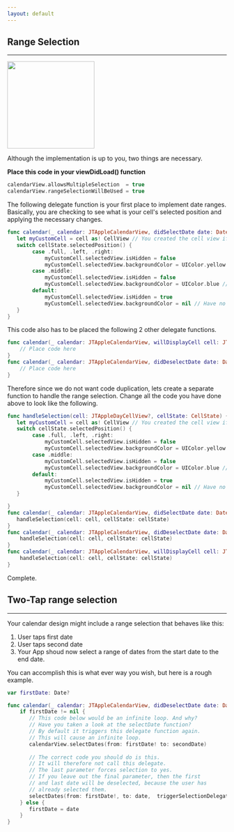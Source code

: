 ```yaml
---
layout: default
---
```


## Range Selection
___

<img src="https://cloud.githubusercontent.com/assets/4571502/16706761/ff11073e-45ea-11e6-8d1a-79fc0c15df90.gif" height="200" width="200">

Although the implementation is up to you, two things are necessary.

**Place this code in your viewDidLoad() function** 

```swift
calendarView.allowsMultipleSelection  = true
calendarView.rangeSelectionWillBeUsed = true
```

The following delegate function is your first place to implement date ranges. Basically, you are checking to see what is your cell's selected position and applying the necessary changes.

```swift
func calendar(_ calendar: JTAppleCalendarView, didSelectDate date: Date, cell: JTAppleDayCellView?, cellState: CellState) {
   let myCustomCell = cell as! CellView // You created the cell view if you followed the tutorial
   switch cellState.selectedPosition() {
        case .full, .left, .right:
            myCustomCell.selectedView.isHidden = false
            myCustomCell.selectedView.backgroundColor = UIColor.yellow // Or you can put what ever you like for your rounded corners, and your stand-alone selected cell
        case .middle:
            myCustomCell.selectedView.isHidden = false
            myCustomCell.selectedView.backgroundColor = UIColor.blue // Or what ever you want for your dates that land in the middle
        default:
            myCustomCell.selectedView.isHidden = true
            myCustomCell.selectedView.backgroundColor = nil // Have no selection when a cell is not selected
   }
}
```

This code also has to be placed the following 2 other delegate functions.

```swift
func calendar(_ calendar: JTAppleCalendarView, willDisplayCell cell: JTAppleDayCellView, date: Date, cellState: CellState) {
    // Place code here
}
func calendar(_ calendar: JTAppleCalendarView, didDeselectDate date: Date, cell: JTAppleDayCellView?, cellState: CellState) {
    // Place code here
}
```

Therefore since we do not want code duplication, lets create a separate function to handle the range selection. Change all the code you have done above to look like the following.

```swift
func handleSelection(cell: JTAppleDayCellView?, cellState: CellState) {
   let myCustomCell = cell as! CellView // You created the cell view if you followed the tutorial
   switch cellState.selectedPosition() {
        case .full, .left, .right:
            myCustomCell.selectedView.isHidden = false
            myCustomCell.selectedView.backgroundColor = UIColor.yellow // Or you can put what ever you like for your rounded corners, and your stand-alone selected cell
        case .middle:
            myCustomCell.selectedView.isHidden = false
            myCustomCell.selectedView.backgroundColor = UIColor.blue // Or what ever you want for your dates that land in the middle
        default:
            myCustomCell.selectedView.isHidden = true
            myCustomCell.selectedView.backgroundColor = nil // Have no selection when a cell is not selected
   }

}
func calendar(_ calendar: JTAppleCalendarView, didSelectDate date: Date, cell: JTAppleDayCellView?, cellState: CellState) {
   handleSelection(cell: cell, cellState: cellState)
}
func calendar(_ calendar: JTAppleCalendarView, didDeselectDate date: Date, cell: JTAppleDayCellView?, cellState: CellState) {
    handleSelection(cell: cell, cellState: cellState)
}
func calendar(_ calendar: JTAppleCalendarView, willDisplayCell cell: JTAppleDayCellView, date: Date, cellState: CellState) {
    handleSelection(cell: cell, cellState: cellState)
}
```

Complete.


## Two-Tap range selection
___

Your calendar design might include a range selection that behaves like this:

1. User taps first date
2. User taps second date
3. Your App shoud now select a range of dates from the start date to the end date.

You can accomplish this is what ever way you wish, but here is a rough example.

```swift
var firstDate: Date?

func calendar(_ calendar: JTAppleCalendarView, didDeselectDate date: Date, cell: JTAppleDayCellView?, cellState: CellState) {
    if firstDate != nil {
       // This code below would be an infinite loop. And why?
       // Have you taken a look at the selectDate function?
       // By default it triggers this delegate function again.
       // This will cause an infinite loop.
       calendarView.selectDates(from: firstDate! to: secondDate)
       
       // The correct code you should do is this.
       // It will therefore not call this delegate.
       // The last parameter forces selection to yes.
       // If you leave out the final parameter, then the first
       // and last date will be deselected, because the user has
       // already selected them.
       selectDates(from: firstDate!, to: date,  triggerSelectionDelegate: false, keepSelectionIfMultiSelectionAllowed: true)
    } else {
       firstDate = date
    }
}
```
